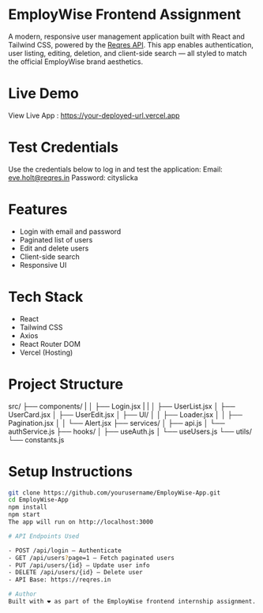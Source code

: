 # EmployWise Frontend Assignment

A modern, responsive user management application built with React and Tailwind CSS, powered by the [Reqres API](https://reqres.in). This app enables authentication, user listing, editing, deletion, and client-side search — all styled to match the official EmployWise brand aesthetics.

# Live Demo

View Live App : https://your-deployed-url.vercel.app

# Test Credentials

Use the credentials below to log in and test the application:
Email: eve.holt@reqres.in 
Password: cityslicka

# Features
- Login with email and password
- Paginated list of users
- Edit and delete users
- Client-side search
- Responsive UI

# Tech Stack

- React
- Tailwind CSS
- Axios
- React Router DOM
- Vercel (Hosting)

# Project Structure

src/
├── components/
|
│   ├── Login.jsx
|   |
│   ├── UserList.jsx
│   ├── UserCard.jsx
│   ├── UserEdit.jsx
│   ├── UI/
│   │   ├── Loader.jsx
│   │   ├── Pagination.jsx
│   │   └── Alert.jsx
├── services/
│   ├── api.js
│   └── authService.js
├── hooks/
│   ├── useAuth.js
│   └── useUsers.js
└── utils/
    └── constants.js

# Setup Instructions

```bash
git clone https://github.com/yourusername/EmployWise-App.git
cd EmployWise-App
npm install
npm start
The app will run on http://localhost:3000

# API Endpoints Used

- POST /api/login – Authenticate
- GET /api/users?page=1 – Fetch paginated users
- PUT /api/users/{id} – Update user info
- DELETE /api/users/{id} – Delete user
- API Base: https://reqres.in

# Author
Built with ❤️ as part of the EmployWise frontend internship assignment.




